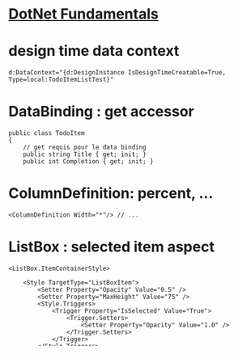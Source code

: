 
# [DotNet Fundamentals](https://docs.microsoft.com/en-us/dotnet/fundamentals/)

# design time data context

	d:DataContext="{d:DesignInstance IsDesignTimeCreatable=True, Type=local:TodoItemListTest}"

# DataBinding : get accessor

    public class TodoItem
    {
        // get requis pour le data binding
        public string Title { get; init; }
        public int Completion { get; init; }

# ColumnDefinition: percent, ...

    <ColumnDefinition Width="*"/> // ...

# ListBox : selected item aspect

    <ListBox.ItemContainerStyle>
        
        <Style TargetType="ListBoxItem">
            <Setter Property="Opacity" Value="0.5" />
            <Setter Property="MaxHeight" Value="75" />
            <Style.Triggers>
                <Trigger Property="IsSelected" Value="True">
                    <Trigger.Setters>
                        <Setter Property="Opacity" Value="1.0" />
                    </Trigger.Setters>
                </Trigger>
            </Style.Triggers>
        </Style>

    </ListBox.ItemContainerStyle>

# [Control Library](https://docs.microsoft.com/en-us/dotnet/desktop/wpf/controls/control-library?view=netframeworkdesktop-4.8)

# [WPF Partial Trust Security](https://docs.microsoft.com/en-us/dotnet/desktop/wpf/wpf-partial-trust-security?view=netframeworkdesktop-4.8)

# [mc:Ignorable](https://docs.microsoft.com/en-us/dotnet/desktop/wpf/advanced/mc-ignorable-attribute?view=netframeworkdesktop-4.8)

Specifies which XML namespace prefixes encountered in a markup file may be ignored by a XAML processor.
The mc:Ignorable attribute supports markup compatibility both for custom namespace mapping 
and for XAML versioning.

## Exemple:

    <Window x:Class="Test0.MainWindow"
        xmlns="http://schemas.microsoft.com/winfx/2006/xaml/presentation"
        xmlns:x="http://schemas.microsoft.com/winfx/2006/xaml"
        xmlns:d="http://schemas.microsoft.com/expression/blend/2008"
        xmlns:mc="http://schemas.openxmlformats.org/markup-compatibility/2006"
        mc:Ignorable="d"
        Title="MainWindow" Height="450" Width="800">

# XmlDataProvider

Exemple:

    <StackPanel Background="Cornsilk">

        <StackPanel.DataContext>
            <XmlDataProvider XPath="Inventory/Books">
                <x:XData>
                    <Inventory xmlns="">
                        <Books>
                            <Book ISBN="0-7356-0562-9" Stock="in" Number="9">
                                <Title>XML in Action</Title>
                                <Summary>XML Web Technology</Summary>
                            </Book>
                            <Book ISBN="0-7356-1370-2" Stock="in" Number="8">
                                <Title>Programming Microsoft Windows With C#</Title>
                                <Summary>C# Programming using the .NET Framework</Summary>
                            </Book>
                            <Book ISBN="0-7356-1288-9" Stock="out" Number="7">
                                <Title>Inside C#</Title>
                                <Summary>C# Language Programming</Summary>
                            </Book>
                            <Book ISBN="0-7356-1377-X" Stock="in" Number="5">
                                <Title>Introducing Microsoft .NET</Title>
                                <Summary>Overview of .NET Technology</Summary>
                            </Book>
                            <Book ISBN="0-7356-1448-2" Stock="out" Number="4">
                                <Title>Microsoft C# Language Specifications</Title>
                                <Summary>The C# language definition</Summary>
                            </Book>
                        </Books>
                        <CDs>
                            <CD Stock="in" Number="3">
                                <Title>Classical Collection</Title>
                                <Summary>Classical Music</Summary>
                            </CD>
                            <CD Stock="out" Number="9">
                                <Title>Jazz Collection</Title>
                                <Summary>Jazz Music</Summary>
                            </CD>
                        </CDs>
                    </Inventory>
                </x:XData>
            </XmlDataProvider>
        </StackPanel.DataContext>

        <TextBlock FontSize="18" FontWeight="Bold" Margin="10" HorizontalAlignment="Center">
            XML Data Source Sample
        </TextBlock>
        
        <ListBox Width="400" Height="300" Background="Honeydew">
            
            <ListBox.ItemsSource>
                <Binding XPath="*[@Stock='out'] | *[@Number>=8 or @Number=3]"/>
            </ListBox.ItemsSource>

            <ListBox.ItemTemplate>
                <DataTemplate>
                    <TextBlock FontSize="12" Foreground="Red">
                        <TextBlock.Text>
                            <Binding XPath="Title"/>
                        </TextBlock.Text>
                    </TextBlock>
                </DataTemplate>
            </ListBox.ItemTemplate>
            
        </ListBox>
        
    </StackPanel>

# Triggers

    <Trigger SourceName="Bd" Property="IsMouseOver" Value="True">
        <Setter TargetName="Border" Property="Background" Value="{StaticResource Item.MouseOver.Background}" />
        <Setter TargetName="Border" Property="BorderBrush" Value="{StaticResource Item.MouseOver.Border}" />
    </Trigger>

    <MultiTrigger>
        <MultiTrigger.Conditions>
            <Condition Property="IsSelectionActive" Value="False" />
            <Condition Property="IsSelected" Value="True" />
        </MultiTrigger.Conditions>
        <Setter TargetName="Border" Property="Background" Value="{StaticResource Item.SelectedInactive.Background}" />
        <Setter TargetName="Border" Property="BorderBrush" Value="{StaticResource Item.SelectedInactive.Border}" />
    </MultiTrigger>

# String : ',alignement:format'

Console.WriteLine($"i='x{(int)0x12AB,-10:X8}'='{0x12AB,10}'");
Console.WriteLine($"i='{(double)123.0123456789,10:F2}'");
...

# TargetType : / Style, DataTemplate, ControlTemplate


